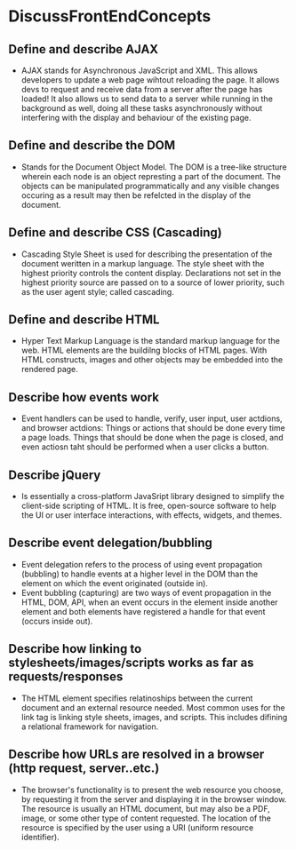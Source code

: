 # DiscussFrontEndConcepts

## Define and describe AJAX
  * AJAX stands for Asynchronous JavaScript and XML.  This allows developers to update a web page wihtout reloading the page. It allows devs to request and receive data from a server after the page has loaded!  It also allows us to send data to a server while running in the background as well, doing all these tasks asynchronously without interfering with the display and behaviour of the existing page.


## Define and describe the DOM
   * Stands for the Document Object Model.  The DOM is a tree-like structure wherein each node is an object represting a part of the document.  The objects can be manipulated programmatically and any visible changes occuring as a result may then be refelcted in the display of the document. 


## Define and describe CSS (Cascading)
  * Cascading Style Sheet is used for describing the presentation of the document weritten in a markup language.  The style sheet with the highest priority controls the content display. Declarations not set in the highest priority source are passed on to a source of lower priority, such as the user agent style; called cascading.


## Define and describe HTML
  * Hyper Text Markup Language is the standard markup language for the web.  HTML elements are the buildilng blocks of HTML pages.  With HTML constructs, images and other objects may be embedded into the rendered page.  


## Describe how events work
  * Event handlers can be used to handle, verify, user input, user actdions, and browser actdions: Things or actions that should be done every time a page loads.  Things that should be done when the page is closed, and even actiosn taht should be performed when a user clicks a button.


## Describe jQuery
   * Is essentially a cross-platform JavaSript library designed to simplify the client-side scripting of HTML.  It is free, open-source software to help the UI or user interface interactions, with effects, widgets, and themes.


## Describe event delegation/bubbling
   * Event delegation refers to the process of using event propagation (bubbling) to handle events at a higher level in the DOM than the element on which the event originated (outside in).  
   * Event bubbling (capturing) are two ways of event propagation in the HTML, DOM, API, when an event occurs in the element inside another element and both elements have registered a handle for that event (occurs inside out).


## Describe how linking to stylesheets/images/scripts works as far as requests/responses
 * The HTML <link> element specifies relatinoships between the current document and an external resource needed. Most common uses for the link tag is linking style sheets, images, and scripts. This includes difining a relational framework for navigation.


## Describe how URLs are resolved in a browser (http request, server..etc.)
* The browser's functionality is to present the web resource you choose, by requesting it from the server and displaying it in the browser window.  The resource is usually an HTML document, but may also be a PDF, image, or some other type of content requested.  The location of the resource is specified by the user using a URI (uniform resource identifier).


